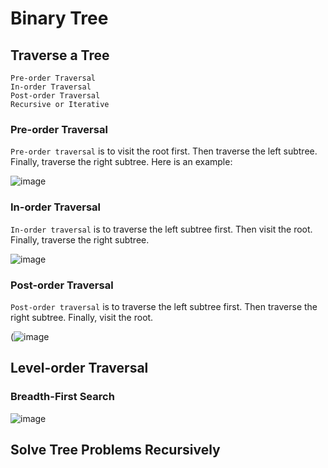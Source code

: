 # Binary Tree

## Traverse a Tree

```
Pre-order Traversal
In-order Traversal
Post-order Traversal
Recursive or Iterative
```

### Pre-order Traversal

```Pre-order traversal``` is to visit the root first. Then traverse the left subtree. Finally, traverse the right subtree. Here is an example:

![image](https://user-images.githubusercontent.com/35042430/214708266-0cfdb919-f1d5-48da-9f49-110b8670bde5.png)

### In-order Traversal

```In-order traversal``` is to traverse the left subtree first. Then visit the root. Finally, traverse the right subtree.

![image](https://user-images.githubusercontent.com/35042430/214708513-2fc38c2b-2a16-4891-b6fb-f434cb9e0390.png)

### Post-order Traversal

```Post-order traversal``` is to traverse the left subtree first. Then traverse the right subtree. Finally, visit the root.

(![image](https://user-images.githubusercontent.com/35042430/214708794-f7ead713-761c-4823-807b-0c6435a59802.png)


## Level-order Traversal

### Breadth-First Search

![image](https://user-images.githubusercontent.com/35042430/214757160-bb9d1eae-769a-4c18-934c-6a1607c232ef.png)

## Solve Tree Problems Recursively
